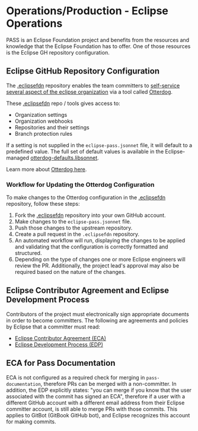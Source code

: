 # Operations/Production - Eclipse Operations

PASS is an Eclipse Foundation project and benefits from the resources and knowledge that the Eclipse Foundation has to 
offer. One of those resources is the Eclipse GH repository configuration.

## Eclipse GitHub Repository Configuration

The [.eclipsefdn](https://github.com/eclipse-pass/.eclipsefdn) repository enables the team committers to
[self-service several aspect of the eclipse organization](https://www.eclipse.org/projects/handbook/#resources-github-self-service)
via a tool called [Otterdog](https://otterdog.readthedocs.io).

These [.eclipsefdn](https://github.com/eclipse-pass/.eclipsefdn) repo / tools gives access to:

* Organization settings
* Organization webhooks
* Repositories and their settings
* Branch protection rules

If a setting is not supplied in the `eclipse-pass.jsonnet` file, it will default to a predefined value. The full set of
default values is available in the Eclipse-managed [otterdog-defaults.libsonnet](https://github.com/EclipseFdn/otterdog-defaults/blob/main/otterdog-defaults.libsonnet).

Learn more about [Otterdog here](https://otterdog.readthedocs.io/en/latest/).

### Workflow for Updating the Otterdog Configuration 

To make changes to the Otterdog configuration in the [.eclipsefdn](https://github.com/eclipse-pass/.eclipsefdn)
repository, follow these steps:

1. Fork the [.eclipsefdn](https://github.com/eclipse-pass/.eclipsefdn) repository into your own GitHub account.
2. Make changes to the `eclipse-pass.jsonnet` file.
3. Push those changes to the upstream repository.
4. Create a pull request in the `.eclipsefdn` repository. 
5. An automated workflow will run, displaying the changes to be applied and validating that the configuration is 
correctly formatted and structured.
6. Depending on the type of changes one or more Eclipse engineers will review the PR. Additionally, the project lead's 
approval may also be required based on the nature of the changes.

## Eclipse Contributor Agreement and Eclipse Development Process

Contributors of the project must electronically sign appropriate documents in order to become committers. The following
are agreements and policies by Eclipse that a committer must read:

* [Eclipse Contributor Agreement (ECA)](https://www.eclipse.org/legal/eca/)
* [Eclipse Development Process (EDP)](https://www.eclipse.org/projects/dev_process/)

## ECA for Pass Documentation

ECA is not configured as a required check for merging in `pass-documentation`, therefore PRs can be merged with a 
non-committer. In addition, the EDP explicitly states: "you can merge if you know that the user associated with the 
commit has signed an ECA", therefore if a user with a different GitHub account with a different email address from their
Eclipse committer account, is still able to merge PRs with those commits. This applies to GitBot (GitBook GitHub bot), 
and Eclipse recognizes this account for making commits.